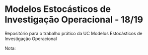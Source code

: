 # Modelos Estocásticos de Investigação Operacional - 18/19
Repositório para o trabalho prático da UC Modelos Estocásticos de Investigação Operacional

Nota: 
